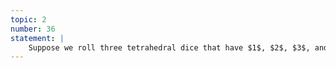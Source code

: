 ```yaml
---
topic: 2
number: 36
statement: |
    Suppose we roll three tetrahedral dice that have $1$, $2$, $3$, and $4$ on their four sides. Find the distribution for the sum of the three numbers.
---
```

